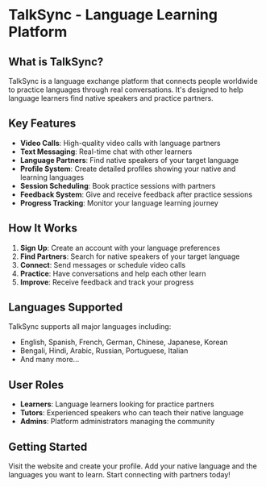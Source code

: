 # TalkSync - Language Learning Platform

## What is TalkSync?
TalkSync is a language exchange platform that connects people worldwide to practice languages through real conversations. It's designed to help language learners find native speakers and practice partners.

## Key Features
- **Video Calls**: High-quality video calls with language partners
- **Text Messaging**: Real-time chat with other learners
- **Language Partners**: Find native speakers of your target language
- **Profile System**: Create detailed profiles showing your native and learning languages
- **Session Scheduling**: Book practice sessions with partners
- **Feedback System**: Give and receive feedback after practice sessions
- **Progress Tracking**: Monitor your language learning journey

## How It Works
1. **Sign Up**: Create an account with your language preferences
2. **Find Partners**: Search for native speakers of your target language
3. **Connect**: Send messages or schedule video calls
4. **Practice**: Have conversations and help each other learn
5. **Improve**: Receive feedback and track your progress

## Languages Supported
TalkSync supports all major languages including:
- English, Spanish, French, German, Chinese, Japanese, Korean
- Bengali, Hindi, Arabic, Russian, Portuguese, Italian
- And many more...

## User Roles
- **Learners**: Language learners looking for practice partners
- **Tutors**: Experienced speakers who can teach their native language
- **Admins**: Platform administrators managing the community

## Getting Started
Visit the website and create your profile. Add your native language and the languages you want to learn. Start connecting with partners today!





